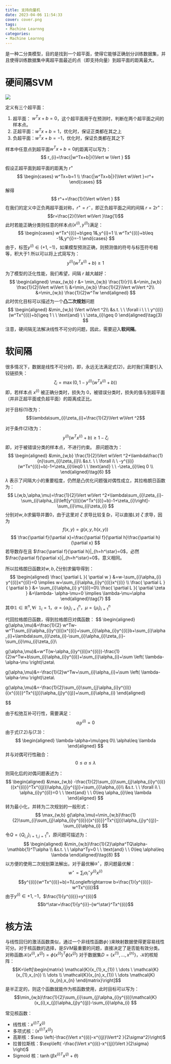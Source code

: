 ```yaml
---
title: 支持向量机
date: 2023-04-06 11:54:33
cover: cover.png
tags:
- Machine Learnng
categories:
- Machine Learnng
---
```

是一种二分类模型，目的是找到一个超平面，使得它能够正确划分训练数据集，并且使得训练数据集中离超平面最近的点（即支持向量）到超平面的距离最大。

# 硬间隔SVM
![](hard-svm.png)

定义有三个超平面：
1. 超平面： $w^Tx+b=0$，这个超平面用于在预测时，判断在两个超平面之间的样本点。
2. 正超平面：$w^Tx+b=1$，优化时，保证正类都在其之上
3. 负超平面：$w^Tx+b=-1$，优化时，保证负类都在其之下

样本中任意点到超平面$w^Tx+b=0$的距离可以写为：
$$
r_{i}=\frac{|w^Tx+b|}{\Vert  w \Vert }
$$

假设正超平面到超平面的距离为 $r^+$
$$
\begin{cases}
w^Tx+b=1 \\
\frac{|w^Tx+b|}{\Vert w\Vert }=r^+
\end{cases}
$$
解得
$$
r^+=\frac{1}{\Vert w\Vert }
$$
在我们的定义中正负两超平面对称，$r^+=r^-$，即正负超平面之间的间隔 $r=2r^+$：
$$r=\frac{2}{\Vert w\Vert }\tag{1}$$
此时若能正确分类则任意的样本点$(x^{(i)},y^{(i)})$满足：
$$
\begin{cases}
w^Tx^{(i)}+b\geq 1&,y^{i}=1 \\
w^Tx^{(i)}+b\leq -1&,y^{i}=-1
\end{cases}
$$
由于，标签$y^{(i)} \in(+1,-1)$，如果模型预测正确，则预测值的符号与标签符号相等，积大于$1$
所以可以将上式简写为：
$$y^{(i)}(w^Tx^{(i)}+b)\geq 1 \tag{2}$$

为了模型的泛化性能，我们希望，间隔 $r$ 越大越好：
$$ 
\begin{aligned}
\max_{w,b} r &= \min_{w,b} \frac{1}{r}\\
&=\min_{w,b} \frac{1}{2}\Vert w\Vert \\
&=\min_{w,b} \frac{1}{2}\Vert w\Vert ^2\\
&=\min_{w,b} \frac{1}{2}w^Tw
\end{aligned} 
$$
此时优化目标可以描述为一个**凸二次规划**问题
$$
\begin{aligned}
&\min_{w,b} \Vert w\Vert ^2\\
&s.t. \ \ \forall i \ \ \ y^{(i)}(w^Tx^{(i)}+b)\geq 1 \ \ \text{and} \ \ \zeta_{i}\geq 0
\end{aligned}\tag{3}
$$
注意，硬间隔无法解决线性不可分的问题，因此，需要迎入**软间隔**。

# 软间隔
很多情况下，数据是线性不可分的，即，永远无法满足式$(2)$，此时我们需要引入铰链损失：
$$\zeta_{i}=\max(0,1-y^{(i)}(w^Tx^{(i)}+b)) \tag{4}$$
即，若样本点 $x^{(i)}$ 被正确分类时，损失为 $0$，被错误分类时，损失的值与到超平面（并非正超平面或负超平面）的距离成正比。

对于目标$(1)$改为：
$$\lambda\sum_{i}\zeta_{i}+\frac{1}{2}\Vert w\Vert ^2$$

对于条件$(2)$改为：
$$y^{(i)}(w^Tx^{(i)}+b)\geq 1 -\zeta_{i} \tag{5}$$
即，对于被错误分类的样本点，不进行约束。
原问题改为：
$$
\begin{aligned}
&\min_{w,b} \frac{1}{2}\Vert w\Vert ^2+\lambda\frac{1}{n}\sum_{i}\zeta_{i}\\
&s.t. \ \ \forall i\ \ -y^{(i)}(w^Tx^{(i)}+b)-1+\zeta_{i}\leq0 \ \ \text{and} \ \ -\zeta_{i}\leq 0 \\
\end{aligned}\tag{6}
$$
$\lambda$ 表示了间隔大小的重要程度，仍然是凸优化问题强对偶性成立，其拉格朗日函数为：
$$
L(w,b,\alpha,\mu)=\frac{1}{2}\Vert w\Vert ^2+\lambda\sum_{i}\zeta_{i}-\sum_{i}\alpha_{i}\left[y^{(i)}(w^Tx^{(i)}+b)-1+\zeta_{i}\right]-\sum_{i}\mu_{i}\zeta_{i}
$$
分别对$w,b$求偏导并置$0$，由于这里对 $\zeta$ 求导比较复杂，可以直接$L$对 $\zeta$ 求导，因为
$$
f(x,y)=g(x,y,h(x,y))
$$
$$
\frac{\partial f}{\partial x}=\frac{\partial f}{\partial h}\frac{\partial h}{\partial x}
$$
若导数存在且 $\frac{\partial f}{\partial h}|_{h=h^\star}=0$，必然 $\frac{\partial f}{\partial x}|_{h=h^\star}=0$，意义相同。

所以拉格朗日函数对$w,b,\zeta$分别求偏导得到：
$$
\begin{aligned}
\frac{ \partial L }{ \partial w } &=w-\sum_{i}\alpha_{i} y^{(i)}x^{(i)}=0 \implies w=\sum_{i}\alpha_{i}y^{(i)}x^{(i)} \\
\frac{ \partial L }{ \partial b } &= \sum_{i}\alpha_{i} y^{(i)}=0\\
\frac{ \partial L }{ \partial \zeta } &=\lambda- \alpha-\mu=0 \implies \lambda-\mu=\alpha
\end{aligned}\tag{7}
$$
其中$\mathbb{1}\in \mathbb{R}^n,\forall i \ \ \mathbb{1}_{i}=1$，$\alpha=\{\alpha_{i}\}^n_{i=1}$，$\mu=\{\mu_{i}\}^n_{i=1}$

代回拉格朗日函数，得到拉格朗日对偶函数：
$$
\begin{aligned}
g(\alpha,\mu)&=\frac{1}{2} w^Tw-w^T\sum_{i}\alpha_{i}y^{(i)}x^{(i)}+\sum_{i}\alpha_{i}y^{(i)}b+\sum_{i}\alpha_{i}+\lambda\sum_{i}\zeta_{i}-\sum_{i}\alpha_{i}\zeta_{i}-\sum_{i}\mu_{i}\zeta_{i}\\

g(\alpha,\mu)&=w^T(w-\alpha_{i}y^{(i)}x^{(i)})-\frac{1}{2}w^Tw+b\sum_{i}\alpha_{i}y^{(i)}+\sum_{i}\alpha_{i}+\sum \left( \lambda-\alpha-\mu \right)\zeta\\

g(\alpha,\mu)&=-\frac{1}{2}w^Tw+\sum_{i}\alpha_{i}+\sum \left( \lambda-\alpha-\mu \right)\zeta\\

g(\alpha,\mu)&=-\frac{1}{2}\sum_{i}\sum_{j}\alpha_{i}y^{(i)}({x^{(i)}}^Tx^{(j)})\alpha_{j}y^{(j)}+\sum_{i}\alpha_{i}
\end{aligned}


$$


由于松弛互补可行性，需要满足：$$a_{i}y^{(i)}=0$$
由于式$(7.2)$与$(7.3)$：
$$
\begin{aligned}
\lambda-\alpha=\mu\geq 0\\
\alpha\leq \lambda
\end{aligned}
$$
并与对偶可行性融合：
$$0\leq \alpha\leq \lambda$$

则简化后的对偶问题表述为：
$$
\begin{aligned}
&\max_{w,b} -\frac{1}{2}\sum_{i}\sum_{j}\alpha_{i}y^{(i)}({x^{(i)}}^Tx^{(j)})\alpha_{j}y^{(j)}+\sum_{i}\alpha_{i}\\
&s.t. \ \ \forall i\ \ \alpha_{i}y^{(i)}=0 \ \ \text{and} \ \ 0\leq \alpha_{i}\leq \lambda
\end{aligned}
$$
转为最小化，并转为二次规划的一般形式：
$$
\max_{w,b} g(\alpha,\mu)=\min_{w,b}\frac{1}{2}\sum_{i}\sum_{j}\alpha_{i}y^{(i)}({x^{(i)}}^Tx^{(j)})\alpha_{j}y^{(j)}-\sum_{i}\alpha_{i}
$$
令$Q=\{Q_{i,j}\}_{i=1,j=1}^n$，原问题可描述为：
$$
\begin{aligned}
&\min_{w,b}\frac{1}{2}\alpha^TQ\alpha-\mathbb{1}^T\alpha \\
&s.t. \ \ \alpha^Ty=0 \ \ \text{and} \ \ 0\leq \alpha\leq \lambda
\end{aligned}\tag{8}
$$
以方便的使用二次规划算法解出，对于最优解$\alpha^\star$，原问题最优解：
$$
w^\star=\sum_{i}\alpha^\star_{i}y^{(i)}x^{(i)}
$$
$$y^{(i)}(w^Tx^{(i)}+b)=1\Longleftrightarrow b=\frac{1}{y^{(i)}}- w^Tx^{(i)}$$
由于$y^{(i)}\in{+1,-1}$，$\frac{1}{y^{(i)}}=y^{(i)}$
$$b^\star=\frac{1}{y^{i}}-{w^\star}^Tx^{(i)}$$
# 核方法
与线性回归的激活函数类似，通过一个非线性函数$\phi(\cdot)$来映射数据使得更容易线性可分。对于核函数的选择，是$SVM$最重要的问题，直接决定了是否能有效分类。
对称函数$\mathcal{K}(x^{(i)},x^{(j)})=\phi(x^{(i)})^T\phi(x^{(j)})$
对于数据集$D=\{x^{(1)},\dots,x^{(n)}\}$，$\mathcal{K}$的核矩阵：
$$K=\left[\begin{matrix}
\mathcal{K}(x_{1},x_{1}) \ \dots \ \mathcal{K}(x_{1},x_{n}) \\
\dots \\
\mathcal{K}(x_{n},x_{1}) \ \dots \mathcal{K}(x_{n},x_{n}
\end{matrix}\right]$$
是半正定的，则这个函数就能作为核函数使用，此时目标可以写为：
$$\min_{w,b}\frac{1}{2}\sum_{i}\sum_{j}\alpha_{i}y^{(i)}\mathcal{K}(x_{i},x_{j})\alpha_{j}y^{(j)}-\sum_{i}\alpha_{i}
$$

常见核函数：
- 线性核：${x^{(i)}}^Tx^{(j)}$
- 多项式核：$({x^{(i)}}^Tx^{(j)})$
- 高斯核：$\exp \left(-\frac{\Vert x^{(i)}-x^{(j)}\Vert^2 }{2\sigma^2}\right)$
- 拉普拉斯核：$\exp\left( -\frac{\Vert x^{(i)}-x^{(j)}\Vert }{2\sigma} \right)$
- Sigmoid 核：$\tanh(\beta {x^{(i)}}^Tx^{(j)}+\theta)$
